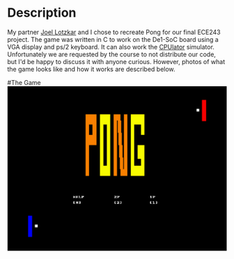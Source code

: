 # Description
My partner [Joel Lotzkar](https://github.com/jlotzkar) and I chose to recreate Pong for our final ECE243 project. The game was written in C to work on the De1-SoC board using a VGA display and ps/2 keyboard. It can also work the [CPUlator](https://cpulator.01xz.net/?sys=arm-de1soc) simulator. Unfortunately we are requested by the course to not distribute our code, but I'd be happy to discuss it with anyone curious. However, photos of what the game looks like and how it works are described below. 

#The Game
![](media/PongTitleScreen.png)



